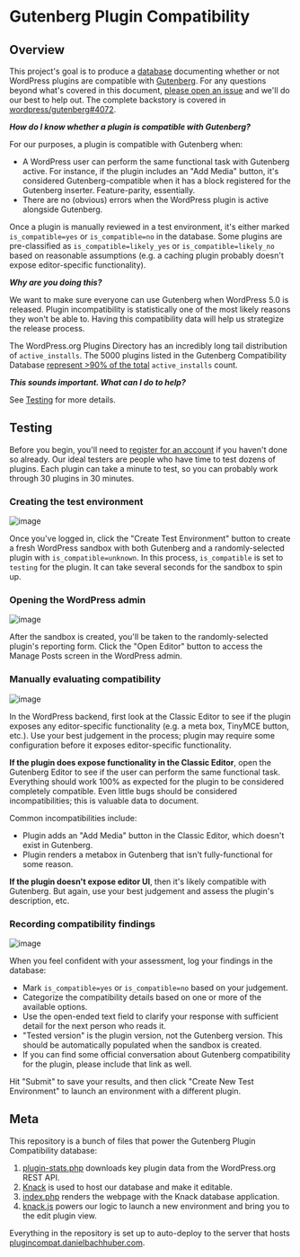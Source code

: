 Gutenberg Plugin Compatibility
==============================

## Overview

This project's goal is to produce a [database](https://plugincompat.danielbachhuber.com/) documenting whether or not WordPress plugins are compatible with [Gutenberg](https://wordpress.org/gutenberg/). For any questions beyond what's covered in this document, [please open an issue](https://github.com/danielbachhuber/gutenberg-plugin-compatibility/issues) and we'll do our best to help out. The complete backstory is covered in [wordpress/gutenberg#4072](https://github.com/WordPress/gutenberg/issues/4072).

**_How do I know whether a plugin is compatible with Gutenberg?_**

For our purposes, a plugin is compatible with Gutenberg when:

* A WordPress user can perform the same functional task with Gutenberg active. For instance, if the plugin includes an "Add Media" button, it's considered Gutenberg-compatible when it has a block registered for the Gutenberg inserter. Feature-parity, essentially.
* There are no (obvious) errors when the WordPress plugin is active alongside Gutenberg.

Once a plugin is manually reviewed in a test environment, it's either marked `is_compatible=yes` or `is_compatible=no` in the database. Some plugins are pre-classified as `is_compatible=likely_yes` or `is_compatible=likely_no` based on reasonable assumptions (e.g. a caching plugin probably doesn't expose editor-specific functionality).

**_Why are you doing this?_**

We want to make sure everyone can use Gutenberg when WordPress 5.0 is released. Plugin incompatibility is statistically one of the most likely reasons they won't be able to. Having this compatibility data will help us strategize the release process.

The WordPress.org Plugins Directory has an incredibly long tail distribution of `active_installs`. The 5000 plugins listed in the Gutenberg Compatibility Database [represent >90% of the total](https://danielbachhuber.com/2018/01/04/brief-wordpress-org-plugin-directory-data-analysis/) `active_installs` count.

**_This sounds important. What can I do to help?_**

See [Testing](#testing) for more details.

## Testing

Before you begin, you'll need to [register for an account](https://plugincompat.danielbachhuber.com/#account-details/) if you haven't done so already. Our ideal testers are people who have time to test dozens of plugins. Each plugin can take a minute to test, so you can probably work through 30 plugins in 30 minutes.

### Creating the test environment

![image](https://user-images.githubusercontent.com/36432/36801021-ca3a27ea-1c65-11e8-956c-02d460ba07e8.png)

Once you've logged in, click the "Create Test Environment" button to create a fresh WordPress sandbox with both Gutenberg and a randomly-selected plugin with `is_compatible=unknown`. In this process, `is_compatible` is set to `testing` for the plugin. It can take several seconds for the sandbox to spin up.

### Opening the WordPress admin

![image](https://user-images.githubusercontent.com/36432/36801215-4ed987d4-1c66-11e8-9815-7a5b4316eb9f.png)

After the sandbox is created, you'll be taken to the randomly-selected plugin's reporting form. Click the "Open Editor" button to access the Manage Posts screen in the WordPress admin.

### Manually evaluating compatibility

![image](https://user-images.githubusercontent.com/36432/36801289-8bd15d7e-1c66-11e8-8be4-8e0b71d9ef27.png)

In the WordPress backend, first look at the Classic Editor to see if the plugin exposes any editor-specific functionality (e.g. a meta box, TinyMCE button, etc.). Use your best judgement in the process; plugin may require some configuration before it exposes editor-specific functionality.

**If the plugin does expose functionality in the Classic Editor**, open the Gutenberg Editor to see if the user can perform the same functional task. Everything should work 100% as expected for the plugin to be considered completely compatible. Even little bugs should be considered incompatibilities; this is valuable data to document.

Common incompatibilities include:

* Plugin adds an "Add Media" button in the Classic Editor, which doesn't exist in Gutenberg.
* Plugin renders a metabox in Gutenberg that isn't fully-functional for some reason.

**If the plugin doesn't expose editor UI**, then it's likely compatible with Gutenberg. But again, use your best judgement and assess the plugin's description, etc.

### Recording compatibility findings

![image](https://user-images.githubusercontent.com/36432/36801649-87a50114-1c67-11e8-9d99-5a92b63550aa.png)

When you feel confident with your assessment, log your findings in the database:

* Mark `is_compatible=yes` or `is_compatible=no` based on your judgement.
* Categorize the compatibility details based on one or more of the available options.
* Use the open-ended text field to clarify your response with sufficient detail for the next person who reads it.
* "Tested version" is the plugin version, not the Gutenberg version. This should be automatically populated when the sandbox is created.
* If you can find some official conversation about Gutenberg compatibility for the plugin, please include that link as well.

Hit "Submit" to save your results, and then click "Create New Test Environment" to launch an environment with a different plugin.

## Meta

This repository is a bunch of files that power the Gutenberg Plugin Compatibility database:

1. [plugin-stats.php](plugin-stats.php) downloads key plugin data from the WordPress.org REST API.
2. [Knack](https://www.knack.com/) is used to host our database and make it editable.
3. [index.php](index.php) renders the webpage with the Knack database application.
4. [knack.js](knack.js) powers our logic to launch a new environment and bring you to the edit plugin view.

Everything in the repository is set up to auto-deploy to the server that hosts [plugincompat.danielbachhuber.com](https://plugincompat.danielbachhuber.com).
